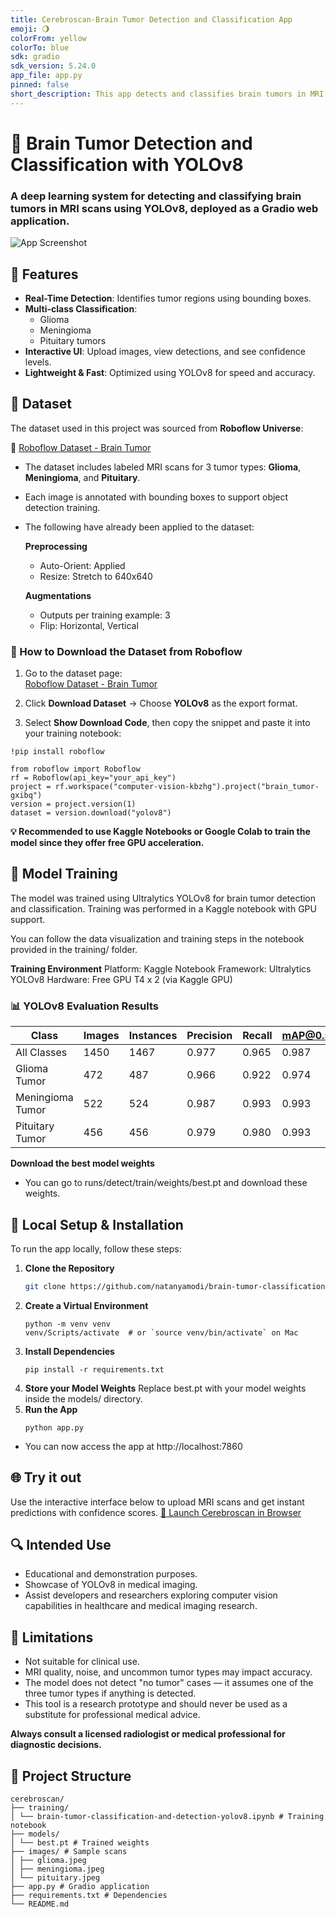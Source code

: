 ```yaml
---
title: Cerebroscan-Brain Tumor Detection and Classification App
emoji: 🌖
colorFrom: yellow
colorTo: blue
sdk: gradio
sdk_version: 5.24.0
app_file: app.py
pinned: false
short_description: This app detects and classifies brain tumors in MRI scans
---
```


# 🧠 Brain Tumor Detection and Classification with YOLOv8
### A deep learning system for detecting and classifying brain tumors in MRI scans using YOLOv8, deployed as a Gradio web application.

![App Screenshot](https://github.com/user-attachments/assets/e8da60fd-5d15-4354-95cc-37789d4281db)

## 🌟 Features
- **Real-Time Detection**: Identifies tumor regions using bounding boxes.
- **Multi-class Classification**:
  - Glioma
  - Meningioma
  - Pituitary tumors
- **Interactive UI**: Upload images, view detections, and see confidence levels.
- **Lightweight & Fast**: Optimized using YOLOv8 for speed and accuracy.

## 🧠 Dataset 
The dataset used in this project was sourced from **Roboflow Universe**:

🔗 [Roboflow Dataset - Brain Tumor](https://universe.roboflow.com/computer-vision-kbzhg/brain_tumor-gxibq/dataset/1)

- The dataset includes labeled MRI scans for 3 tumor types: **Glioma**, **Meningioma**, and **Pituitary**.
- Each image is annotated with bounding boxes to support object detection training.
- The following have already been applied to the dataset:
  
  **Preprocessing**
  - Auto-Orient: Applied
  - Resize: Stretch to 640x640
    
  **Augmentations**
  - Outputs per training example: 3
  - Flip: Horizontal, Vertical

### 💾 How to Download the Dataset from Roboflow

1. Go to the dataset page:  
[Roboflow Dataset - Brain Tumor](https://universe.roboflow.com/computer-vision-kbzhg/brain_tumor-gxibq/dataset/1)

2. Click **Download Dataset** → Choose **YOLOv8** as the export format.

3. Select **Show Download Code**, then copy the snippet and paste it into your training notebook:
```
!pip install roboflow

from roboflow import Roboflow
rf = Roboflow(api_key="your_api_key")
project = rf.workspace("computer-vision-kbzhg").project("brain_tumor-gxibq")
version = project.version(1)
dataset = version.download("yolov8")             
```
**💡 Recommended to use Kaggle Notebooks or Google Colab to train the model since they offer free GPU acceleration.**

## 🧪 Model Training

The model was trained using Ultralytics YOLOv8 for brain tumor detection and classification. Training was performed in a Kaggle notebook with GPU support.

You can follow the data visualization and training steps in the notebook provided in the training/ folder.

**Training Environment**
Platform: Kaggle Notebook
Framework: Ultralytics YOLOv8
Hardware: Free GPU T4 x 2 (via Kaggle GPU)

### 📊 YOLOv8 Evaluation Results

| Class             | Images | Instances | Precision | Recall | mAP@0.5 | mAP@0.5:0.95 |
|-------------------|--------|-----------|-----------|--------|--------|--------------|
| All Classes       | 1450   | 1467      | 0.977     | 0.965  | 0.987  | 0.915        |
| Glioma Tumor      | 472    | 487       | 0.966     | 0.922  | 0.974  | 0.882        |
| Meningioma Tumor  | 522    | 524       | 0.987     | 0.993  | 0.993  | 0.952        |
| Pituitary Tumor   | 456    | 456       | 0.979     | 0.980  | 0.993  | 0.912        |

**Download the best model weights**
- You can go to runs/detect/train/weights/best.pt and download these weights.

## 🚀 Local Setup & Installation

To run the app locally, follow these steps:

1. **Clone the Repository**
   ```bash
   git clone https://github.com/natanyamodi/brain-tumor-classification-and-detection.git
   ```
2. **Create a Virtual Environment**
   ```
   python -m venv venv
   venv/Scripts/activate  # or `source venv/bin/activate` on Mac
   ```
3. **Install Dependencies**
   ```
   pip install -r requirements.txt
   ```
4. **Store your Model Weights**
   Replace best.pt with your model weights inside the models/ directory.
5. **Run the App**
   ```
   python app.py
   ```
* You can now access the app at http://localhost:7860

## 🌐 Try it out
Use the interactive interface below to upload MRI scans and get instant predictions with confidence scores.
[🔗 Launch Cerebroscan in Browser](https://huggingface.co/spaces/natanyamodi/cerebroscan)

## 🔍 Intended Use
- Educational and demonstration purposes.
- Showcase of YOLOv8 in medical imaging.
- Assist developers and researchers exploring computer vision capabilities in healthcare and medical imaging research.


## 📌 Limitations
- Not suitable for clinical use.
- MRI quality, noise, and uncommon tumor types may impact accuracy.
- The model does not detect "no tumor" cases — it assumes one of the three tumor types if anything is detected.
- This tool is a research prototype and should never be used as a substitute for professional medical advice.

**Always consult a licensed radiologist or medical professional for diagnostic decisions.**

## 📂 Project Structure
```
cerebroscan/
├── training/
│ └── brain-tumor-classification-and-detection-yolov8.ipynb # Training notebook
├── models/
│ └── best.pt # Trained weights
├── images/ # Sample scans
│ ├── glioma.jpeg
│ ├── meningioma.jpeg
│ └── pituitary.jpeg
├── app.py # Gradio application
├── requirements.txt # Dependencies
└── README.md
```
